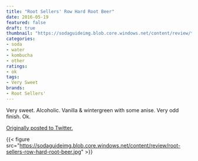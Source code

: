 ```yaml
---
title: "Root Sellers' Row Hard Root Beer"
date: 2016-05-19
featured: false
draft: true
thumbnail: "https://sodaguideimg.blob.core.windows.net/content/review/thumbs/root-sellers-row-hard-root-beer.jpg"
categories:
- soda
- water
- kombucha
- other
ratings:
- ok
tags:
- Very Sweet
brands:
- Root Sellers'
---
```


Very sweet. Alcoholic. Vanilla & wintergreen with some anise. Very odd finish. Ok.

[Originally posted to Twitter.](https://twitter.com/Cavorter/status/733478929248309248)

{{< figure src="https://sodaguideimg.blob.core.windows.net/content/review/root-sellers-row-hard-root-beer.jpg" >}}

